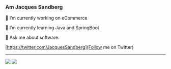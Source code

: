 ### Am Jacques Sandberg
<!--
**jtwizeyimana/jtwizeyimana** is a ✨ _special_ ✨ repository because its `README.md` (this file) appears on your GitHub profile.
-->

 🔭 I’m currently working on eCommerce 
 
 🌱 I’m currently learning Java and  SpringBoot
 
 💬 Ask me about software.
 
[https://twitter.com/JacquesSandberg](Follow me on Twitter)
______________________________________________________________________________________________________
![](https://github-readme-stats.vercel.app/api?username=jtwizeyimana&show_icons=true&count_private=true)
![](https://github-readme-stats.vercel.app/api/top-langs/?username=jtwizeyimana&langs_count=10&layout=compact&count_private=true)



